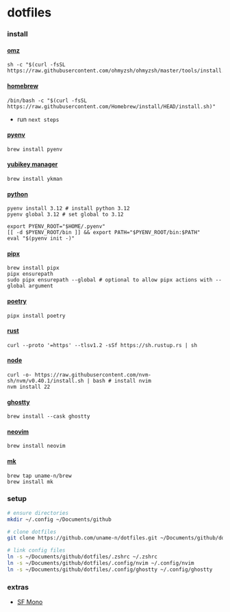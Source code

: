 
# dotfiles

### install

#### [omz](https://ohmyz.sh)
```
sh -c "$(curl -fsSL https://raw.githubusercontent.com/ohmyzsh/ohmyzsh/master/tools/install.sh)"
```

#### [homebrew](https://brew.sh)
```
/bin/bash -c "$(curl -fsSL https://raw.githubusercontent.com/Homebrew/install/HEAD/install.sh)"
```
- run `next steps`

#### [pyenv](https://github.com/pyenv/pyenv)
```
brew install pyenv
```

#### [yubikey manager](https://developers.yubico.com/yubikey-manager/)
```
brew install ykman
```

#### [python](https://www.python.org)
```
pyenv install 3.12 # install python 3.12
pyenv global 3.12 # set global to 3.12
```
```
export PYENV_ROOT="$HOME/.pyenv"
[[ -d $PYENV_ROOT/bin ]] && export PATH="$PYENV_ROOT/bin:$PATH"
eval "$(pyenv init -)"
```

#### [pipx](https://github.com/pypa/pipx)
```
brew install pipx
pipx ensurepath
sudo pipx ensurepath --global # optional to allow pipx actions with --global argument
```

#### [poetry](https://python-poetry.org)
```
pipx install poetry
```

#### [rust](https://www.rust-lang.org)
```
curl --proto '=https' --tlsv1.2 -sSf https://sh.rustup.rs | sh
```

#### [node](https://nodejs.org)
```
curl -o- https://raw.githubusercontent.com/nvm-sh/nvm/v0.40.1/install.sh | bash # install nvim
nvm install 22
```

#### [ghostty](https://ghostty.org)
```
brew install --cask ghostty
```

#### [neovim](https://neovim.io)
```
brew install neovim
```

#### [mk](https://github.com/uname-n/mk)
```
brew tap uname-n/brew
brew install mk
```

### setup

```bash
# ensure directories
mkdir ~/.config ~/Documents/github

# clone dotfiles
git clone https://github.com/uname-n/dotfiles.git ~/Documents/github/dotfiles

# link config files
ln -s ~/Documents/github/dotfiles/.zshrc ~/.zshrc
ln -s ~/Documents/github/dotfiles/.config/nvim ~/.config/nvim
ln -s ~/Documents/github/dotfiles/.config/ghostty ~/.config/ghostty
```

### extras

- [SF Mono](https://developer.apple.com/fonts/)
